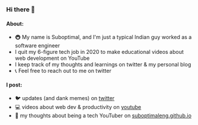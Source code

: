 ### Hi there 👋

#### About:
- 🚇 My name is Suboptimal, and I'm just a typical Indian guy worked as a software engineer
- I quit my 6-figure tech job in 2020 to make educational videos about web development on YouTube
- I keep track of my thoughts and learnings on twitter & my personal blog 
- 📞 Feel free to reach out to me on twitter

#### I post:
- 🐦 updates (and dank memes) on [twitter](https://twitter.com/SuboptimalEng)
- 💻 videos about web dev & productivity on [youtube](https://youtube.com/SuboptimalEng)
- 📖 my thoughts about being a tech YouTuber on [suboptimaleng.github.io](https://suboptimaleng.github.io)

<!--
**SuboptimalEng/SuboptimalEng** is a ✨ _special_ ✨ repository because its `README.md` (this file) appears on your GitHub profile.

Here are some ideas to get you started:

- 🔭 I’m currently working on ...
- 🌱 I’m currently learning ...
- 👯 I’m looking to collaborate on ...
- 🤔 I’m looking for help with ...
- 💬 Ask me about ...
- 📫 How to reach me: ...
- 😄 Pronouns: ...
- ⚡ Fun fact: ...
-->
